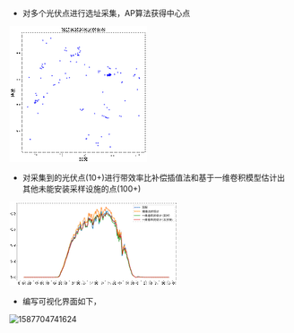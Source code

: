 - 对多个光伏点进行选址采集，AP算法获得中心点

![img](\images\clip_image002.gif)

- 对采集到的光伏点(10+)进行带效率比补偿插值法和基于一维卷积模型估计出其他未能安装采样设施的点(100+)

![img](\images\clip_image003.gif)

- 编写可视化界面如下，

![1587704741624](\组会\images\1587704741624.png)



